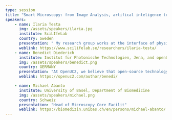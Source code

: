 ```yaml
---
type: session
title: "Smart Microscopy: from Image Analysis, artifical inteligence to Intelligent Acquisition"
speakers:
    - name: Ilaria Testa
      img: /assets/speakers/ilaria.jpg
      institute: SciLIfeLab
      country: Sweden
      presentation: " My research group works at the interface of physics, chemistry and neuroscience on the development and application of cutting-edge imaging technology."
      weblink: https://www.scilifelab.se/researchers/ilaria-testa/
    - name: Benedict Diederich
      institute: Institut für Photonische Technologien, Jena, and openUc2 Xiao AI Microscope
      img: /assets/speakers/benedict.png
      country: GERMANY
      presentation: "At OpenUC2, we believe that open-source technology is the future of scientific innovation. By making our designs, code, and processes accessible to everyone, we foster a global community to contribute, experiment, and expand the possibilities of modular microscopy. Our mission is to provide a platform where both researchers and enthusiasts can collaborate to push the"
      weblink: https://openuc2.com/author/benedi/

    - name: Michael Abanto
      institute: University of Basel, Department of Biomedicine
      img: /assets/speakers/michael.png
      country: Schweiz
      presentation: "Head of Microscopy Core Facilit"
      weblink: https://biomedizin.unibas.ch/en/persons/michael-abanto/
---
```


